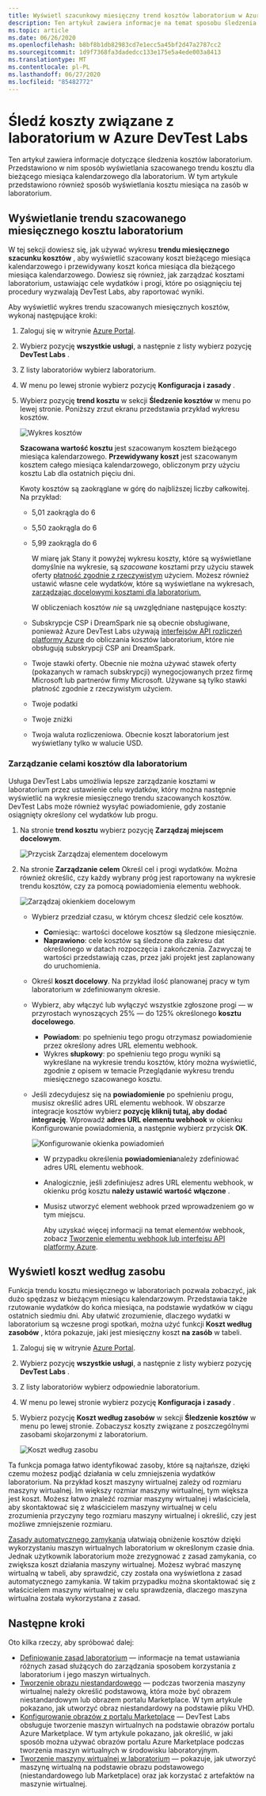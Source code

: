 ```yaml
---
title: Wyświetl szacunkowy miesięczny trend kosztów laboratorium w Azure DevTest Labs
description: Ten artykuł zawiera informacje na temat sposobu śledzenia kosztów laboratorium (miesięcznego szacunku trendu kosztu) w Azure DevTest Labs.
ms.topic: article
ms.date: 06/26/2020
ms.openlocfilehash: b8bf8b1db82983cd7e1ecc5a45bf2d47a2787cc2
ms.sourcegitcommit: 1d9f7368fa3dadedcc133e175e5a4ede003a8413
ms.translationtype: MT
ms.contentlocale: pl-PL
ms.lasthandoff: 06/27/2020
ms.locfileid: "85482772"
---
```

# <a name="track-costs-associated-with-a-lab-in-azure-devtest-labs"></a>Śledź koszty związane z laboratorium w Azure DevTest Labs
Ten artykuł zawiera informacje dotyczące śledzenia kosztów laboratorium. Przedstawiono w nim sposób wyświetlania szacowanego trendu kosztu dla bieżącego miesiąca kalendarzowego dla laboratorium. W tym artykule przedstawiono również sposób wyświetlania kosztu miesiąca na zasób w laboratorium.

## <a name="view-the-monthly-estimated-lab-cost-trend"></a>Wyświetlanie trendu szacowanego miesięcznego kosztu laboratorium 
W tej sekcji dowiesz się, jak używać wykresu **trendu miesięcznego szacunku kosztów** , aby wyświetlić szacowany koszt bieżącego miesiąca kalendarzowego i przewidywany koszt końca miesiąca dla bieżącego miesiąca kalendarzowego. Dowiesz się również, jak zarządzać kosztami laboratorium, ustawiając cele wydatków i progi, które po osiągnięciu tej procedury wyzwalają DevTest Labs, aby raportować wyniki.

Aby wyświetlić wykres trendu szacowanych miesięcznych kosztów, wykonaj następujące kroki: 

1. Zaloguj się w witrynie [Azure Portal](https://portal.azure.com).
2. Wybierz pozycję **wszystkie usługi**, a następnie z listy wybierz pozycję **DevTest Labs** .
3. Z listy laboratoriów wybierz laboratorium.  
4. W menu po lewej stronie wybierz pozycję **Konfiguracja i zasady** .  
4. Wybierz pozycję **trend kosztu** w sekcji **Śledzenie kosztów** w menu po lewej stronie. Poniższy zrzut ekranu przedstawia przykład wykresu kosztów. 
   
    ![Wykres kosztów](./media/devtest-lab-configure-cost-management/graph.png)

    **Szacowana wartość kosztu** jest szacowanym kosztem bieżącego miesiąca kalendarzowego. **Przewidywany koszt** jest szacowanym kosztem całego miesiąca kalendarzowego, obliczonym przy użyciu kosztu Lab dla ostatnich pięciu dni.

    Kwoty kosztów są zaokrąglane w górę do najbliższej liczby całkowitej. Na przykład: 

   * 5,01 zaokrągla do 6 
   * 5,50 zaokrągla do 6
   * 5,99 zaokrągla do 6

     W miarę jak Stany it powyżej wykresu koszty, które są wyświetlane domyślnie na wykresie, są *szacowane* kosztami przy użyciu stawek oferty [płatność zgodnie z rzeczywistym](https://azure.microsoft.com/offers/ms-azr-0003p/) użyciem. Możesz również ustawić własne cele wydatków, które są wyświetlane na wykresach, [zarządzając docelowymi kosztami dla laboratorium.](#managing-cost-targets-for-your-lab)

     W obliczeniach kosztów *nie* są uwzględniane następujące koszty:

   * Subskrypcje CSP i DreamSpark nie są obecnie obsługiwane, ponieważ Azure DevTest Labs używają [interfejsów API rozliczeń platformy Azure](../cost-management-billing/manage/usage-rate-card-overview.md) do obliczania kosztów laboratorium, które nie obsługują subskrypcji CSP ani DreamSpark.
   * Twoje stawki oferty. Obecnie nie można używać stawek oferty (pokazanych w ramach subskrypcji) wynegocjowanych przez firmę Microsoft lub partnerów firmy Microsoft. Używane są tylko stawki płatność zgodnie z rzeczywistym użyciem.
   * Twoje podatki
   * Twoje zniżki
   * Twoja waluta rozliczeniowa. Obecnie koszt laboratorium jest wyświetlany tylko w walucie USD.

### <a name="managing-cost-targets-for-your-lab"></a>Zarządzanie celami kosztów dla laboratorium
Usługa DevTest Labs umożliwia lepsze zarządzanie kosztami w laboratorium przez ustawienie celu wydatków, który można następnie wyświetlić na wykresie miesięcznego trendu szacowanych kosztów. DevTest Labs może również wysyłać powiadomienie, gdy zostanie osiągnięty określony cel wydatków lub progu. 

1. Na stronie **trend kosztu** wybierz pozycję **Zarządzaj miejscem docelowym**.

    ![Przycisk Zarządzaj elementem docelowym](./media/devtest-lab-configure-cost-management/cost-trend-manage-target.png)
2. Na stronie **Zarządzanie celem** Określ cel i progi wydatków. Można również określić, czy każdy wybrany próg jest raportowany na wykresie trendu kosztów, czy za pomocą powiadomienia elementu webhook.

    ![Zarządzaj okienkiem docelowym](./media/devtest-lab-configure-cost-management/cost-trend-manage-target-pane.png)

   - Wybierz przedział czasu, w którym chcesz śledzić cele kosztów.
      - **Co**miesiąc: wartości docelowe kosztów są śledzone miesięcznie.
      - **Naprawiono**: cele kosztów są śledzone dla zakresu dat określonego w datach rozpoczęcia i zakończenia. Zazwyczaj te wartości przedstawiają czas, przez jaki projekt jest zaplanowany do uruchomienia.
   - Określ **koszt docelowy**. Na przykład ilość planowanej pracy w tym laboratorium w zdefiniowanym okresie.
   - Wybierz, aby włączyć lub wyłączyć wszystkie zgłoszone progi — w przyrostach wynoszących 25% — do 125% określonego **kosztu docelowego**.
      - **Powiadom**: po spełnieniu tego progu otrzymasz powiadomienie przez określony adres URL elementu webhook.
      - Wykres **słupkowy**: po spełnieniu tego progu wyniki są wykreślane na wykresie trendu kosztów, który można wyświetlić, zgodnie z opisem w temacie Przeglądanie wykresu trendu miesięcznego szacowanego kosztu.
   - Jeśli zdecydujesz się na **powiadomienie** po spełnieniu progu, musisz określić adres URL elementu webhook. W obszarze integracje kosztów wybierz **pozycję kliknij tutaj, aby dodać integrację**. Wprowadź **adres URL elementu webhook** w okienku Konfigurowanie powiadomienia, a następnie wybierz przycisk **OK**.

       ![Konfigurowanie okienka powiadomień](./media/devtest-lab-configure-cost-management/configure-notification-new.png)

     - W przypadku określenia **powiadomienia**należy zdefiniować adres URL elementu webhook.
     - Analogicznie, jeśli zdefiniujesz adres URL elementu webhook, w okienku próg kosztu **należy ustawić wartość** **włączone** .
     - Musisz utworzyć element webhook przed wprowadzeniem go w tym miejscu.  

       Aby uzyskać więcej informacji na temat elementów webhook, zobacz [Tworzenie elementu webhook lub interfejsu API platformy Azure](../azure-functions/functions-create-a-web-hook-or-api-function.md). 

## <a name="view-cost-by-resource"></a>Wyświetl koszt według zasobu 
Funkcja trendu kosztu miesięcznego w laboratoriach pozwala zobaczyć, jak dużo spędzasz w bieżącym miesiącu kalendarzowym. Przedstawia także rzutowanie wydatków do końca miesiąca, na podstawie wydatków w ciągu ostatnich siedmiu dni. Aby ułatwić zrozumienie, dlaczego wydatki w laboratorium są wczesne progi spotkań, można użyć funkcji **Koszt według zasobów** , która pokazuje, jaki jest miesięczny koszt **na zasób** w tabeli.

1. Zaloguj się w witrynie [Azure Portal](https://portal.azure.com).
2. Wybierz pozycję **wszystkie usługi**, a następnie z listy wybierz pozycję **DevTest Labs** .
3. Z listy laboratoriów wybierz odpowiednie laboratorium.  
4. W menu po lewej stronie wybierz pozycję **Konfiguracja i zasady** .
5. Wybierz pozycję **Koszt według zasobów** w sekcji **Śledzenie kosztów** w menu po lewej stronie. Zobaczysz koszty związane z poszczególnymi zasobami skojarzonymi z laboratorium. 

    ![Koszt według zasobu](./media/devtest-lab-configure-cost-management/cost-by-resource.png)

Ta funkcja pomaga łatwo identyfikować zasoby, które są najtańsze, dzięki czemu możesz podjąć działania w celu zmniejszenia wydatków laboratorium. Na przykład koszt maszyny wirtualnej zależy od rozmiaru maszyny wirtualnej. Im większy rozmiar maszyny wirtualnej, tym większa jest koszt. Możesz łatwo znaleźć rozmiar maszyny wirtualnej i właściciela, aby skontaktować się z właścicielem maszyny wirtualnej w celu zrozumienia przyczyny tego rozmiaru maszyny wirtualnej i określić, czy jest możliwe zmniejszenie rozmiaru.

[Zasady automatycznego zamykania](devtest-lab-set-lab-policy.md?#set-auto-shutdown-policy) ułatwiają obniżenie kosztów dzięki wykorzystaniu maszyn wirtualnych laboratorium w określonym czasie dnia. Jednak użytkownik laboratorium może zrezygnować z zasad zamykania, co zwiększa koszt działania maszyny wirtualnej. Możesz wybrać maszynę wirtualną w tabeli, aby sprawdzić, czy została ona wyświetlona z zasad automatycznego zamykania. W takim przypadku można skontaktować się z właścicielem maszyny wirtualnej w celu sprawdzenia, dlaczego maszyna wirtualna została wykorzystana z zasad.
 
## <a name="next-steps"></a>Następne kroki
Oto kilka rzeczy, aby spróbować dalej:

* [Definiowanie zasad laboratorium](devtest-lab-set-lab-policy.md) — informacje na temat ustawiania różnych zasad służących do zarządzania sposobem korzystania z laboratorium i jego maszyn wirtualnych. 
* [Tworzenie obrazu niestandardowego](devtest-lab-create-template.md) — podczas tworzenia maszyny wirtualnej należy określić podstawową, która może być obrazem niestandardowym lub obrazem portalu Marketplace. W tym artykule pokazano, jak utworzyć obraz niestandardowy na podstawie pliku VHD.
* [Konfigurowanie obrazów z portalu Marketplace](devtest-lab-configure-marketplace-images.md) — DevTest Labs obsługuje tworzenie maszyn wirtualnych na podstawie obrazów portalu Azure Marketplace. W tym artykule pokazano, jak określić, w jaki sposób można używać obrazów portalu Azure Marketplace podczas tworzenia maszyn wirtualnych w środowisku laboratoryjnym.
* [Tworzenie maszyny wirtualnej w laboratorium](devtest-lab-add-vm.md) — pokazuje, jak utworzyć maszynę wirtualną na podstawie obrazu podstawowego (niestandardowego lub Marketplace) oraz jak korzystać z artefaktów na maszynie wirtualnej.

